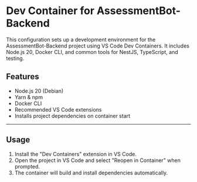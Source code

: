# Dev Container for AssessmentBot-Backend

This configuration sets up a development environment for the AssessmentBot-Backend project using VS Code Dev Containers. It includes Node.js 20, Docker CLI, and common tools for NestJS, TypeScript, and testing.

## Features

- Node.js 20 (Debian)
- Yarn & npm
- Docker CLI
- Recommended VS Code extensions
- Installs project dependencies on container start

---

## Usage

1. Install the "Dev Containers" extension in VS Code.
2. Open the project in VS Code and select "Reopen in Container" when prompted.
3. The container will build and install dependencies automatically.
